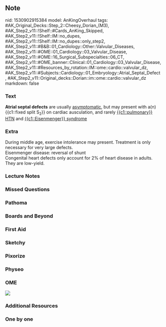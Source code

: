 ## Note
nid: 1530902915384
model: AnKingOverhaul
tags: #AK_Original_Decks::Step_2::Cheesy_Dorian_(M3), #AK_Step2_v11::!Shelf::#Cards_AnKing_Skipped, #AK_Step2_v11::!Shelf::IM::no_dupes, #AK_Step2_v11::!Shelf::IM::no_dupes::only_step2, #AK_Step2_v11::#B&B::01_Cardiology::Other::Valvular_Diseases, #AK_Step2_v11::#OME::01_Cardiology::03_Valvular_Disease, #AK_Step2_v11::#OME::16_Surgical_Subspecialties::06_CT, #AK_Step2_v11::#OME_banner::Clinical::01_Cardiology::03_Valvular_Disease, #AK_Step2_v11::#Resources_by_rotation::IM::ome::cardio::valvular_dz, #AK_Step2_v11::#Subjects::Cardiology::01_Embryology::Atrial_Septal_Defect, #AK_Step2_v11::Original_decks::Dorian::im::ome::cardio::valvular_dz
markdown: false

### Text
<b>Atrial septal defects</b> are usually <u>asymptomatic</u>, but
may present with a(n) {{c1::fixed split S<sub>2</sub>}} on cardiac
ausculation, and rarely <u>{{c1::pulmonary}} HTN</u> and
<u>{{c1::Eisenmenger}} syndrome</u>

### Extra
<div>
  During middle age, exercise intolerance may present. Treatment is
  only necessary for very large defects.
</div>
<div>
  Eisenmenger disease: reversal of shunt
</div>Congenital heart defects only account for 2% of heart disease
in adults. They are low-yield.

### Lecture Notes


### Missed Questions


### Pathoma


### Boards and Beyond


### First Aid


### Sketchy


### Pixorize


### Physeo


### OME
<div class="ome-widget">
  <a href=
  "https://onlinemeded.org/spa/cardiology/valvular-disease/acquire?ref=anki">
  <img src="_OME_AnkiFlashcards_Lesson_6.png"></a>
</div>

### Additional Resources


### One by one

